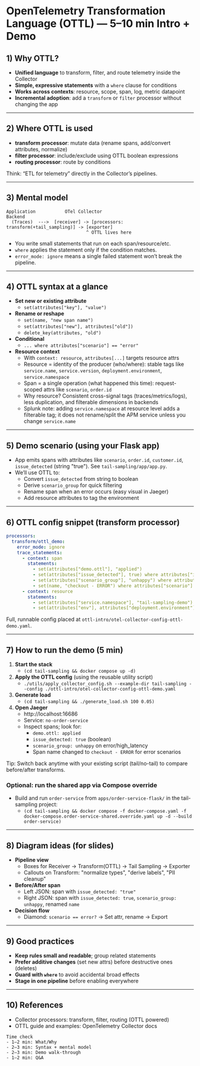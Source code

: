 # OpenTelemetry Transformation Language (OTTL) — 5–10 min Intro + Demo

## 1) Why OTTL?

- __Unified language__ to transform, filter, and route telemetry inside the Collector
- __Simple, expressive statements__ with a `where` clause for conditions
- __Works across contexts__: resource, scope, span, log, metric datapoint
- __Incremental adoption__: add a `transform` or `filter` processor without changing the app

---

## 2) Where OTTL is used

- __transform processor__: mutate data (rename spans, add/convert attributes, normalize)
- __filter processor__: include/exclude using OTTL boolean expressions
- __routing processor__: route by conditions

Think: “ETL for telemetry” directly in the Collector’s pipelines.

---

## 3) Mental model

```
Application           OTel Collector                                   Backend
  (Traces)  --->  [receiver] -> [processors: transform(+tail_sampling)] -> [exporter]
                              ^ OTTL lives here
```

- You write small statements that run on each span/resource/etc.
- `where` applies the statement only if the condition matches.
- `error_mode: ignore` means a single failed statement won’t break the pipeline.

---

## 4) OTTL syntax at a glance

- __Set new or existing attribute__
  - `set(attributes["key"], "value")`
- __Rename or reshape__
  - `set(name, "new span name")`
  - `set(attributes["new"], attributes["old"])`
  - `delete_key(attributes, "old")`
- __Conditional__
  - `... where attributes["scenario"] == "error"`
- __Resource context__
  - With `context: resource`, `attributes[...]` targets resource attrs
  - Resource = identity of the producer (who/where): stable tags like `service.name`, `service.version`, `deployment.environment`, `service.namespace`
  - Span = a single operation (what happened this time): request-scoped attrs like `scenario`, `order.id`
  - Why resource? Consistent cross-signal tags (traces/metrics/logs), less duplication, and filterable dimensions in backends
  - Splunk note: adding `service.namespace` at resource level adds a filterable tag; it does not rename/split the APM service unless you change `service.name`

---

## 5) Demo scenario (using your Flask app)

- App emits spans with attributes like `scenario`, `order.id`, `customer.id`, `issue_detected` (string "true"). See `tail-sampling/app/app.py`.
- We’ll use OTTL to:
  - Convert `issue_detected` from string to boolean
  - Derive `scenario_group` for quick filtering
  - Rename span when an error occurs (easy visual in Jaeger)
  - Add resource attributes to tag the environment

---

## 6) OTTL config snippet (transform processor)

```yaml
processors:
  transform/ottl_demo:
    error_mode: ignore
    trace_statements:
      - context: span
        statements:
          - set(attributes["demo.ottl"], "applied")
          - set(attributes["issue_detected"], true) where attributes["issue_detected"] == "true"
          - set(attributes["scenario_group"], "unhappy") where attributes["scenario"] == "error" or attributes["scenario"] == "high_latency"
          - set(name, "checkout - ERROR") where attributes["scenario"] == "error"
      - context: resource
        statements:
          - set(attributes["service.namespace"], "tail-sampling-demo")
          - set(attributes["env"], attributes["deployment.environment"]) where attributes["deployment.environment"] != nil
```

Full, runnable config placed at `ottl-intro/otel-collector-config-ottl-demo.yaml`.

---

## 7) How to run the demo (5 min)

1. __Start the stack__
   - `(cd tail-sampling && docker compose up -d)`
2. __Apply the OTTL config__ (using the reusable utility script)
   - `./utils/apply_collector_config.sh --example-dir tail-sampling --config ./ottl-intro/otel-collector-config-ottl-demo.yaml`
3. __Generate load__
   - `(cd tail-sampling && ./generate_load.sh 100 0.05)`
4. __Open Jaeger__
   - http://localhost:16686
   - Service: `no-order-service`
   - Inspect spans; look for:
     - `demo.ottl: applied`
     - `issue_detected: true` (boolean)
     - `scenario_group: unhappy` on error/high_latency
     - Span name changed to `checkout - ERROR` for error scenarios

Tip: Switch back anytime with your existing script (tail/no-tail) to compare before/after transforms.

### Optional: run the shared app via Compose override

- Build and run `order-service` from `apps/order-service-flask/` in the tail-sampling project:
  - `(cd tail-sampling && docker compose -f docker-compose.yaml -f docker-compose.order-service-shared.override.yaml up -d --build order-service)`

---

## 8) Diagram ideas (for slides)

- __Pipeline view__
  - Boxes for Receiver -> Transform(OTTL) -> Tail Sampling -> Exporter
  - Callouts on Transform: "normalize types", "derive labels", "PII cleanup"
- __Before/After span__
  - Left JSON: span with `issue_detected: "true"`
  - Right JSON: span with `issue_detected: true`, `scenario_group: unhappy`, renamed `name`
- __Decision flow__
  - Diamond: `scenario == error?` -> Set attr, rename -> Export

---

## 9) Good practices

- __Keep rules small and readable__; group related statements
- __Prefer additive changes__ (set new attrs) before destructive ones (deletes)
- __Guard with `where`__ to avoid accidental broad effects
- __Stage in one pipeline__ before enabling everywhere

---

## 10) References

- Collector processors: transform, filter, routing (OTTL powered)
- OTTL guide and examples: OpenTelemetry Collector docs

```
Time check
- 1–2 min: What/Why
- 2–3 min: Syntax + mental model
- 2–3 min: Demo walk-through
- 1–2 min: Q&A
```
